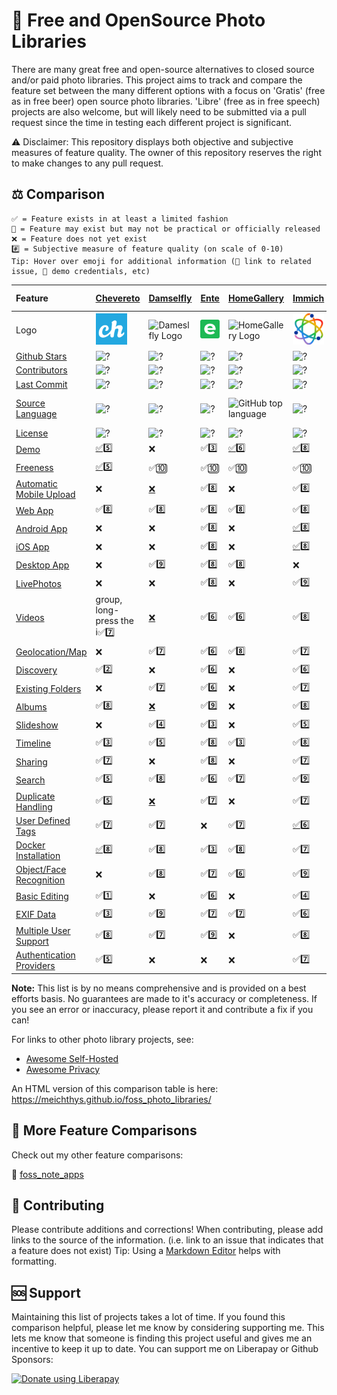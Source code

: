 # 📸 Free and OpenSource Photo Libraries

There are many great free and open-source alternatives to closed source and/or paid photo libraries. This project aims to track and compare the feature set between the many different options with a focus on 'Gratis' (free as in free beer) open source photo libraries. 'Libre' (free as in free speech) projects are also welcome, but will likely need to be submitted via a pull request since the time in testing each different project is significant.

⚠️ Disclaimer: This repository displays both objective and subjective measures of feature quality. The owner of this repository reserves the right to make changes to any pull request.

## ⚖️ Comparison

```text
✅ = Feature exists in at least a limited fashion
🚧 = Feature may exist but may not be practical or officially released
❌ = Feature does not yet exist
#️⃣ = Subjective measure of feature quality (on scale of 0-10)
Tip: Hover over emoji for additional information (🔗 link to related issue, 🔑 demo credentials, etc)
```


| Feature                                                          | [Chevereto](https://github.com/chevereto/chevereto)                                                                                                        | [Damselfly](https://github.com/Webreaper/Damselfly)                                                                                                   | [Ente](https://github.com/ente-io/ente)                                                                                        | [HomeGallery](https://github.com/xemle/home-gallery)                                                                                                         | [Immich](https://github.com/immich-app/immich)                                                                                                                             | [Librephotos](https://github.com/LibrePhotos/librephotos)                                                                                       | [Lychee](https://github.com/LycheeOrg/Lychee)                                                        | [Nextcloud Photos](https://github.com/nextcloud/photos/)                                                                                                               | [Nextcloud Memories](https://github.com/pulsejet/memories)                                                                                                              | [Photonix](https://github.com/photonixapp/photonix)                                                                                       | [Photofield](https://github.com/SmilyOrg/photofield)                                                                                                    | [PiGallery2](https://github.com/bpatrik/pigallery2)                                                                                      | [Photoprism](https://github.com/photoprism/photoprism)                                                                                                  | [Photoview](https://github.com/photoview/photoview)                                                                                       | [Piwigo](https://github.com/Piwigo/Piwigo)                                                                                                                                               | [Snapcrescent](https://github.com/snapcrescent/snapcrescent)                                                                                                                                          |
| :--------------------------------------------------------------- | ---------------------------------------------------------------------------------------------------------------------------------------------------------- | :---------------------------------------------------------------------------------------------------------------------------------------------------- | ------------------------------------------------------------------------------------------------------------------------------ | ------------------------------------------------------------------------------------------------------------------------------------------------------------ | -------------------------------------------------------------------------------------------------------------------------------------------------------------------------- | ----------------------------------------------------------------------------------------------------------------------------------------------- | ---------------------------------------------------------------------------------------------------- | ---------------------------------------------------------------------------------------------------------------------------------------------------------------------- | ----------------------------------------------------------------------------------------------------------------------------------------------------------------------- | ----------------------------------------------------------------------------------------------------------------------------------------- | ------------------------------------------------------------------------------------------------------------------------------------------------------- | ---------------------------------------------------------------------------------------------------------------------------------------- | ------------------------------------------------------------------------------------------------------------------------------------------------------- | ----------------------------------------------------------------------------------------------------------------------------------------- | ---------------------------------------------------------------------------------------------------------------------------------------------------------------------------------------- | ----------------------------------------------------------------------------------------------------------------------------------------------------------------------------------------------------- |
| Logo                                                             | <img src="https://raw.githubusercontent.com/chevereto/chevereto/4.2/content/images/system/default/favicon.png" style="width: 50px"  alt="Chevreto  Logo"/> | <img src="https://raw.githubusercontent.com/Webreaper/Damselfly/master/docs/cropped-Damselfly-Logo.webp" style="width: 50px"  alt="Dameslfly  Logo"/> | <img src="https://raw.githubusercontent.com/ente-io/ente/main/docs/docs/public/logo.png" style="width: 50px" alt="Ente Logo"/> | <img src="https://raw.githubusercontent.com/xemle/home-gallery/master/packages/webapp/src/public/logo512.png" style="width: 50px"  alt="HomeGallery  Logo"/> | <img src="https://raw.githubusercontent.com/immich-app/immich/main/mobile/android/app/src/main/res/mipmap-xxhdpi/ic_launcher.png" style="width: 50px"  alt="Immich Logo"/> | <img src="https://raw.githubusercontent.com/LibrePhotos/librephotos/dev/screenshots/lp-white.png" style="width: 50px"  alt="Librephotos Logo"/> | <img src="https://avatars.githubusercontent.com/u/37916028" style="width: 50px"  alt="Lychee Logo"/> | <img src="https://raw.githubusercontent.com/nextcloud/android/master/app/src/main/res/mipmap-xxhdpi/ic_launcher.png" style="width: 50px"  alt="NextcloudPhotos Logo"/> | <img src="https://raw.githubusercontent.com/pulsejet/memories/master/android/app/src/main/res/mipmap-xxhdpi/ic_launcher.png" style="width: 50px"  alt="Memories Logo"/> | <img src="https://raw.githubusercontent.com/photonixapp/photonix/master/ui/public/favicon.png" style="width: 50px"  alt="Photonix Logo"/> | <img src="https://raw.githubusercontent.com/SmilyOrg/photofield/main/ui/public/android-chrome-512x512.png" style="width: 50px"  alt="Photofield Logo"/> | <img src="https://raw.githubusercontent.com/bpatrik/pigallery2/master/docs/assets/icon.png" style="width: 50px"  alt="PiGallery2 Logo"/> | <img src="https://raw.githubusercontent.com/photoprism/photoprism/develop/assets/static/icons/app/512.png" style="width: 50px"  alt="Photoprism Logo"/> | <img src="https://raw.githubusercontent.com/photoview/photoview/master/ui/public/logo512.png" style="width: 50px"  alt="Photoview Logo"/> | <img src="https://raw.githubusercontent.com/Piwigo/Piwigo/d69bc8b88434cf065b63bac87a4adcc8143ddb21/themes/default/icon/piwigo.org-icon%201.svg" style="width: 50px"  alt="Piwigo Logo"/> | <img src="https://raw.githubusercontent.com/snapcrescent/snapcrescent/main/snapcrescent_mobile/android/app/src/main/res/mipmap-xxhdpi/ic_launcher.png" style="width: 50px"  alt="Snapcrescent Logo"/> |
| [Github Stars](features.md#github-stars)                         | ![?](https://img.shields.io/github/stars/chevereto/chevereto?label=%20)                                                                                    | ![?](https://img.shields.io/github/stars/Webreaper/Damselfly?label=%20)                                                                               | ![?](https://img.shields.io/github/stars/ente-io/ente?label=%20)                                                               | ![?](https://img.shields.io/github/stars/xemle/home-gallery?label=%20)                                                                                       | ![?](https://img.shields.io/github/stars/immich-app/immich?label=%20)                                                                                                      | ![?](https://img.shields.io/github/stars/LibrePhotos/librephotos?label=%20)                                                                     | ![?](https://img.shields.io/github/stars/LycheeOrg/Lychee?label=%20)                                 | ![?](https://img.shields.io/github/stars/nextcloud/photos?label=%20)                                                                                                   | ![?](https://img.shields.io/github/stars/pulsejet/memories?label=%20)                                                                                                   | ![?](https://img.shields.io/github/stars/photonixapp/photonix?label=%20)                                                                  | ![?](https://img.shields.io/github/stars/smilyorg/photofield?label=%20)                                                                                 | ![?](https://img.shields.io/github/stars/bpatrik/pigallery2?label=%20)                                                                   | ![?](https://img.shields.io/github/stars/photoprism/photoprism?label=%20)                                                                               | ![?](https://img.shields.io/github/stars/photoview/photoview?label=%20)                                                                   | ![?](https://img.shields.io/github/stars/Piwigo/Piwigo?label=%20)                                                                                                                        | ![?](https://img.shields.io/github/stars/snapcrescent/snapcrescent?label=%20)                                                                                                                         |
| [Contributors](features.md#contributors)                         | ![?](https://img.shields.io/github/contributors/chevereto/chevereto?label=%20)                                                                             | ![?](https://img.shields.io/github/contributors/webreaper/damselfly?label=%20)                                                                        | ![?](https://img.shields.io/github/contributors/ente-io/ente?label=%20)                                                        | ![?](https://img.shields.io/github/contributors/xemle/home-gallery?label=%20)                                                                                | ![?](https://img.shields.io/github/contributors/immich-app/immich?label=%20)                                                                                               | ![?](https://img.shields.io/github/contributors/librephotos/librephotos?label=%20)                                                              | ![?](https://img.shields.io/github/contributors/lycheeorg/lychee?label=%20)                          | ![?](https://img.shields.io/github/contributors/nextcloud/photos?label=%20)                                                                                            | ![?](https://img.shields.io/github/contributors/pulsejet/memories?label=%20)                                                                                            | ![?](https://img.shields.io/github/contributors/photonixapp/photonix?label=%20)                                                           | ![?](https://img.shields.io/github/contributors/smilyorg/photofield?label=%20)                                                                          | ![?](https://img.shields.io/github/contributors/bpatrik/pigallery2?label=%20)                                                            | ![?](https://img.shields.io/github/contributors/photoprism/photoprism?label=%20)                                                                        | ![?](https://img.shields.io/github/contributors/photoview/photoview?label=%20)                                                            | ![?](https://img.shields.io/github/contributors/Piwigo/Piwigo?label=%20)                                                                                                                 | ![?](https://img.shields.io/github/contributors/snapcrescent/snapcrescent?label=%20)                                                                                                                  |
| [Last Commit](features.md#last-commit)                           | ![?](https://img.shields.io/github/last-commit/chevereto/chevereto/4.2?label=%20)                                                                          | ![?](https://img.shields.io/github/last-commit/webreaper/damselfly/master?label=%20)                                                                  | ![?](https://img.shields.io/github/last-commit/ente-io/ente/main?label=%20)                                                    | ![?](https://img.shields.io/github/last-commit/xemle/home-gallery/master?label=%20)                                                                          | ![?](https://img.shields.io/github/last-commit/immich-app/immich/main?label=%20)                                                                                           | ![?](https://img.shields.io/github/last-commit/librephotos/librephotos/dev?label=%20)                                                           | ![?](https://img.shields.io/github/last-commit/lycheeorg/lychee/master?label=%20)                    | ![?](https://img.shields.io/github/last-commit/nextcloud/photos/master?label=%20)                                                                                      | ![?](https://img.shields.io/github/last-commit/pulsejet/memories/master?label=%20)                                                                                      | ![?](https://img.shields.io/github/last-commit/photonixapp/photonix/master?label=%20)                                                     | ![?](https://img.shields.io/github/last-commit/smilyorg/photofield/main?label=%20)                                                                      | ![?](https://img.shields.io/github/last-commit/bpatrik/pigallery2/master?label=%20)                                                      | ![?](https://img.shields.io/github/last-commit/photoprism/photoprism/develop?label=%20)                                                                 | ![?](https://img.shields.io/github/last-commit/photoview/photoview/master?label=%20)                                                      | ![?](https://img.shields.io/github/last-commit/Piwigo/Piwigo/master?label=%20)                                                                                                           | ![?](https://img.shields.io/github/last-commit/snapcrescent/snapcrescent/main?label=%20)                                                                                                              |
| [Source Language](features.md#source-language)                   | ![?](https://img.shields.io/github/languages/top/chevereto/chevereto)                                                                                      | ![?](https://img.shields.io/github/languages/top/Webreaper/Damselfly)                                                                                 | ![?](https://img.shields.io/github/languages/top/ente-io/ente)                                                                 | ![GitHub top language](https://img.shields.io/github/languages/top/xemle/home-gallery)                                                                       | ![?](https://img.shields.io/github/languages/top/immich-app/immich)                                                                                                        | ![GitHub top language](https://img.shields.io/github/languages/top/librephotos/librephotos)                                                     | ![GitHub top language](https://img.shields.io/github/languages/top/lycheeorg/lychee)                 | ![GitHub top language](https://img.shields.io/github/languages/top/nextcloud/photos)                                                                                   | ![GitHub top language](https://img.shields.io/github/languages/top/pulsejet/memories)                                                                                   | ![GitHub top language](https://img.shields.io/github/languages/top/photonixapp/photonix)                                                  | ![GitHub top language](https://img.shields.io/github/languages/top/smilyorg/photofield)                                                                 | ![GitHub top language](https://img.shields.io/github/languages/top/bpatrik/pigallery2)                                                   | ![GitHub top language](https://img.shields.io/github/languages/top/photoprism/photoprism)                                                               | ![GitHub top language](https://img.shields.io/github/languages/top/photoview/photoview)                                                   | ![GitHub top language](https://img.shields.io/github/languages/top/piwigo/piwigo)                                                                                                        | ![GitHub top language](https://img.shields.io/github/languages/top/snapcrescent/snapcrescent)                                                                                                         |
| [License](features.md#license)                                   | ![?](https://img.shields.io/github/license/chevereto/chevereto?label=%20)                                                                                  | ![?](https://img.shields.io/github/license/Webreaper/Damselfly?label=%20)                                                                             | ![?](https://img.shields.io/github/license/ente-io/ente?label=%20)                                                             | ![?](https://img.shields.io/github/license/xemle/home-gallery?label=%20)                                                                                     | ![?](https://img.shields.io/github/license/immich-app/immich?label=%20)                                                                                                    | ![?](https://img.shields.io/github/license/LibrePhotos/librephotos?label=%20)                                                                   | ![?](https://img.shields.io/github/license/LycheeOrg/Lychee?label=%20)                               | ![?](https://img.shields.io/github/license/nextcloud/photos?label=%20)                                                                                                 | ![?](https://img.shields.io/github/license/pulsejet/memories?label=%20)                                                                                                 | ![?](https://img.shields.io/github/license/photonixapp/photonix?label=%20)                                                                | ![?](https://img.shields.io/github/license/smilyorg/photofield?label=%20)                                                                               | ![?](https://img.shields.io/github/license/bpatrik/pigallery2?label=%20)                                                                 | ![?](https://img.shields.io/static/v1?label=%20&message=GPL-3.0&color=orange)                                                                           | ![?](https://img.shields.io/github/license/photoview/photoview?label=%20)                                                                 | ![?](https://img.shields.io/github/license/Piwigo/Piwigo?label=%20)                                                                                                                      | ![?](https://img.shields.io/github/license/snapcrescent/snapcrescent?label=%20)                                                                                                                       |
| [Demo](features.md#demo)                                         | [✅5️⃣](https://demo.chevereto.com/)                                                                                                                          | ❌                                                                                                                                                     | ✅3️⃣                                                                                                                             | [✅](https://demo.home-gallery.org/https://demo.photoprism.app/library/brow)6️⃣                                                                                 | [✅](https://demo.immich.app/)8️⃣                                                                                                                                             | [✅](https://demo2.librephotos.com/ "User:demo Pass:demo1234")5️⃣                                                                                  | [✅](https://lychee-demo.fly.dev/landing "User:admin Pass:admin")9️⃣                                    | [✅](https://nextcloud.com/instant-trial/)4️⃣                                                                                                                             | [✅](https://demo.memories.gallery/apps/memories/)8️⃣                                                                                                                      | [✅](https://demo.photonix.org/login)8️⃣                                                                                                     | [✅](https://demo.photofield.dev/)6️⃣                                                                                                                      | [✅](https://pigallery2.onrender.com/)8️⃣                                                                                                   | [✅](https://demo.photoprism.app/library/browse)9️⃣                                                                                                        | [✅](https://photos.qpqp.dk/ "User:demo Pass:demo")9️⃣                                                                                       | [✅](https://piwigo.org/demo)9️⃣                                                                                                                                                            | [✅](https://demo.snapcrescent.app)9️⃣                                                                                                                                                                   |
| [Freeness](features.md#freeness)                                 | [✅5️⃣](https://rodolfoberrios.com/2022/12/01/chevereto-goes-free/)                                                                                           | ✅🔟                                                                                                                                                    | ✅🔟                                                                                                                             | ✅🔟                                                                                                                                                           | ✅🔟                                                                                                                                                                         | ✅🔟                                                                                                                                              | ✅🔟                                                                                                   | ✅🔟                                                                                                                                                                     | ✅🔟                                                                                                                                                                      | ✅🔟                                                                                                                                        | ✅🔟                                                                                                                                                      | ✅🔟                                                                                                                                       | [🚧](https://photoprism.app/get)7️⃣                                                                                                                        | ✅🔟                                                                                                                                        | ✅🔟                                                                                                                                                                                       | ✅🔟                                                                                                                                                                                                    |
| [Automatic Mobile Upload](features.md#automatic-mobile-upload)   | ❌                                                                                                                                                          | [❌](https://github.com/Webreaper/Damselfly/issues/40)                                                                                                 | ✅8️⃣                                                                                                                             | ❌                                                                                                                                                            | ✅8️⃣                                                                                                                                                                         | ❌                                                                                                                                               | ✅5️⃣                                                                                                   | ✅7️⃣                                                                                                                                                                     | ✅7️⃣                                                                                                                                                                      | ❌                                                                                                                                         | ❌                                                                                                                                                       | ❌                                                                                                                                        | ✅6️⃣                                                                                                                                                      | [❌](https://github.com/photoview/photoview/issues/129)                                                                                    | ✅7️⃣                                                                                                                                                                                       | ✅7️⃣                                                                                                                                                                                                    |
| [Web App](features.md#web-app)                                   | ✅8️⃣                                                                                                                                                         | ✅8️⃣                                                                                                                                                    | ✅8️⃣                                                                                                                             | ✅8️⃣                                                                                                                                                           | ✅8️⃣                                                                                                                                                                         | ✅8️⃣                                                                                                                                              | ✅8️⃣                                                                                                   | ✅7️⃣                                                                                                                                                                     | ✅9️⃣                                                                                                                                                                      | ✅7️⃣                                                                                                                                        | ✅9️⃣                                                                                                                                                      | ✅7️⃣                                                                                                                                       | ✅7️⃣                                                                                                                                                      | ✅8️⃣                                                                                                                                        | ✅8️⃣                                                                                                                                                                                       | ✅7️⃣                                                                                                                                                                                                    |
| [Android App](features.md#android-app)                           | ❌                                                                                                                                                          | ❌                                                                                                                                                     | ✅8️⃣                                                                                                                             | ❌                                                                                                                                                            | [✅](https://github.com/immich-app/immich#step-4-run-mobile-app)8️⃣                                                                                                           | ✅[7️⃣](https://github.com/savvasdalkitsis/uhuruphotos-android)                                                                                    | [❌](https://github.com/LycheeOrg/Lychee/issues/1013)                                                 | [✅](https://github.com/nextcloud/android)3️⃣                                                                                                                             | [✅](https://github.com/pulsejet/memories/issues/180)7️⃣                                                                                                                   | ✅[4️⃣](https://github.com/photonixapp/photonix-mobile)                                                                                      | ❌                                                                                                                                                       | ❌                                                                                                                                        | [🚧](https://docs.photoprism.app/user-guide/pwa/)4️⃣                                                                                                       | [🚧](https://github.com/photoview/photoview/issues/701)3️⃣                                                                                   | [✅](https://www.piwigo.org/mobile-applications)7️⃣                                                                                                                                         | [✅](https://github.com/snapcrescent/snapcrescent/releases)7️⃣                                                                                                                                           |
| [iOS App](features.md#ios-app)                                   | ❌                                                                                                                                                          | ❌                                                                                                                                                     | ✅8️⃣                                                                                                                             | ❌                                                                                                                                                            | [✅](https://github.com/immich-app/immich#step-4-run-mobile-app)8️⃣                                                                                                           | [🚧](https://github.com/LibrePhotos/librephotos-mobile)3️⃣                                                                                         | [❌](https://github.com/LycheeOrg/Lychee/issues/1013)                                                 | [🚧](https://github.com/nextcloud/ios/ "Nextcloud Files App")3️⃣                                                                                                          | [🚧](https://github.com/nextcloud/ios/ "Nextcloud Files App")3️⃣                                                                                                           | ✅[4️⃣](https://github.com/photonixapp/photonix-mobile)                                                                                      | ❌                                                                                                                                                       | ❌                                                                                                                                        | [🚧](https://docs.photoprism.app/user-guide/pwa/)4️⃣                                                                                                       | [✅](https://apps.apple.com/dk/app/photoview-media-gallery/id1578380271)6️⃣                                                                  | [✅](https://www.piwigo.org/mobile-applications)7️⃣                                                                                                                                         | ❌                                                                                                                                                                                                     |
| [Desktop App](features.md#desktop-app)                           | ❌                                                                                                                                                          | ✅9️⃣                                                                                                                                                    | ✅8️⃣                                                                                                                             | ✅8️⃣                                                                                                                                                           | ❌                                                                                                                                                                          | ❌                                                                                                                                               | ❌                                                                                                    | [🚧](https://github.com/nextcloud/desktop/ "File sync only")2️⃣                                                                                                           | [🚧](https://github.com/nextcloud/desktop/ "File sync only")2️⃣                                                                                                            | [❌](https://github.com/photonixapp/photonix/issues/61)                                                                                    | ❌                                                                                                                                                       | ❌                                                                                                                                        | ❌                                                                                                                                                       | ❌                                                                                                                                         | ❌                                                                                                                                                                                        | ❌                                                                                                                                                                                                     |
| [LivePhotos](features.md#livephotos)                             | ❌                                                                                                                                                          | ❌                                                                                                                                                     | ✅8️⃣                                                                                                                             | ❌                                                                                                                                                            | ✅9️⃣                                                                                                                                                                         | [❌](https://github.com/LibrePhotos/librephotos/issues/287)                                                                                      | ✅[6️⃣](https://github.com/LycheeOrg/Lychee/issues/1283)                                                | [✅️3️⃣](https://github.com/nextcloud/photos/issues/344)                                                                                                                   | ✅8️⃣                                                                                                                                                                      | [❌](https://github.com/photonixapp/photonix/issues/250)                                                                                   | [❌](https://github.com/SmilyOrg/photofield/issues/52)                                                                                                   | ❌                                                                                                                                        | ✅7️⃣                                                                                                                                                      | [❌](https://github.com/photoview/photoview/issues/273)                                                                                    | [❌](https://github.com/Piwigo/Piwigo/issues/1677)                                                                                                                                        | ❌                                                                                                                                                                                                     |
| [Videos](features.md#videos)                                     | group, long-press the i✅7️⃣                                                                                                                                  | [❌](https://github.com/Webreaper/Damselfly/issues/82)                                                                                                 | ✅6️⃣                                                                                                                             | ✅6️⃣                                                                                                                                                           | ✅8️⃣                                                                                                                                                                         | ✅8️⃣                                                                                                                                              | ✅6️⃣                                                                                                   | ✅5️⃣                                                                                                                                                                     | ✅7️⃣                                                                                                                                                                      | [❌](https://github.com/photonixapp/photonix/issues/295)                                                                                   | ✅6️⃣                                                                                                                                                      | ✅8️⃣                                                                                                                                       | ✅7️⃣                                                                                                                                                      | ✅7️⃣                                                                                                                                        | ✅4️⃣                                                                                                                                                                                       | ✅7️⃣                                                                                                                                                                                                    |
| [Geolocation/Map](features.md#geolocation/map)                   | ❌                                                                                                                                                          | ✅7️⃣                                                                                                                                                    | ✅6️⃣                                                                                                                             | ✅8️⃣                                                                                                                                                           | ✅7️⃣                                                                                                                                                                         | ✅8️⃣                                                                                                                                              | [✅5️⃣](https://github.com/LycheeOrg/Lychee/issues/1051)                                                | ✅6️⃣                                                                                                                                                                     | ✅9️⃣                                                                                                                                                                      | ✅9️⃣                                                                                                                                        | ✅8️⃣                                                                                                                                                      | ✅8️⃣                                                                                                                                       | ✅6️⃣                                                                                                                                                      | ✅8️⃣                                                                                                                                        | ✅7️⃣                                                                                                                                                                                       | ❌                                                                                                                                                                                                     |
| [Discovery](features.md#discovery)                               | ✅2️⃣                                                                                                                                                         | ❌                                                                                                                                                     | ✅6️⃣                                                                                                                             | ❌                                                                                                                                                            | ✅6️⃣                                                                                                                                                                         | ✅7️⃣                                                                                                                                              | ✅6️⃣                                                                                                   | ✅6️⃣                                                                                                                                                                     | ✅7️⃣                                                                                                                                                                      | ❌                                                                                                                                         | ❌                                                                                                                                                       | ❌                                                                                                                                        | ✅6️⃣                                                                                                                                                      | ❌                                                                                                                                         | ✅1️⃣                                                                                                                                                                                       | ❌                                                                                                                                                                                                     |
| [Existing Folders](features.md#existing-folders)                 | ❌                                                                                                                                                          | ✅7️⃣                                                                                                                                                    | ✅6️⃣                                                                                                                             | ❌                                                                                                                                                            | ✅[7️⃣](https://immich.app/docs/features/libraries#external-libraries)                                                                                                        | ✅4️⃣                                                                                                                                              | [❌](https://github.com/LycheeOrg/Lychee/issues/1096)                                                 | ✅7️⃣                                                                                                                                                                     | ✅9️⃣                                                                                                                                                                      | [❌](https://github.com/photonixapp/photonix/issues/411)                                                                                   | ✅[4️⃣](https://github.com/SmilyOrg/photofield/issues/45)                                                                                                  | ✅5️⃣                                                                                                                                       | ✅9️⃣                                                                                                                                                      | ✅5️⃣                                                                                                                                        | [✅](https://github.com/Piwigo/Piwigo/issues/960)7️⃣                                                                                                                                        | ❌                                                                                                                                                                                                     |
| [Albums](features.md#albums)                                     | ✅8️⃣                                                                                                                                                         | [❌](https://github.com/Webreaper/Damselfly/issues/238)                                                                                                | ✅9️⃣                                                                                                                             | ❌                                                                                                                                                            | ✅8️⃣                                                                                                                                                                         | ✅9️⃣                                                                                                                                              | ✅8️⃣                                                                                                   | ✅4️⃣                                                                                                                                                                     | ✅8️⃣                                                                                                                                                                      | ✅5️⃣                                                                                                                                        | ❌                                                                                                                                                       | ✅6️⃣                                                                                                                                       | ✅8️⃣                                                                                                                                                      | ✅6️⃣                                                                                                                                        | ✅8️⃣                                                                                                                                                                                       | ✅5️⃣                                                                                                                                                                                                    |
| [Slideshow](features.md#slideshow)                               | ❌                                                                                                                                                          | ✅4️⃣                                                                                                                                                    | ✅3️⃣                                                                                                                             | ❌                                                                                                                                                            | ✅5️⃣                                                                                                                                                                         | ❌                                                                                                                                               | [✅4️⃣](https://github.com/LycheeOrg/Lychee/pull/1819)                                                  | ✅5️⃣                                                                                                                                                                     | ✅5️⃣                                                                                                                                                                      | [❌](https://github.com/photonixapp/photonix/issues/427)                                                                                   | ✅6️⃣                                                                                                                                                      | ✅7️⃣                                                                                                                                       | ✅6️⃣                                                                                                                                                      | [❌](https://github.com/photoview/photoview/issues/51)                                                                                     | ✅5️⃣                                                                                                                                                                                       | ❌                                                                                                                                                                                                     |
| [Timeline](features.md#timeline)                                 | ✅3️⃣                                                                                                                                                         | ✅5️⃣                                                                                                                                                    | ✅8️⃣                                                                                                                             | ✅3️⃣                                                                                                                                                           | ✅8️⃣                                                                                                                                                                         | ✅9️⃣                                                                                                                                              | ✅4️⃣                                                                                                   | ✅4️⃣                                                                                                                                                                     | ✅9️⃣                                                                                                                                                                      | ✅5️⃣                                                                                                                                        | ✅6️⃣                                                                                                                                                      | ✅5️⃣                                                                                                                                       | ✅5️⃣                                                                                                                                                      | ✅9️⃣                                                                                                                                        | ✅3️⃣                                                                                                                                                                                       | ✅5️⃣                                                                                                                                                                                                    |
| [Sharing](features.md#sharing)                                   | ✅7️⃣                                                                                                                                                         | ❌                                                                                                                                                     | ✅8️⃣                                                                                                                             | ❌                                                                                                                                                            | ✅7️⃣                                                                                                                                                                         | ✅9️⃣                                                                                                                                              | ✅9️⃣                                                                                                   | ✅8️⃣                                                                                                                                                                     | ✅9️⃣                                                                                                                                                                      | ❌                                                                                                                                         | ❌                                                                                                                                                       | ✅7️⃣                                                                                                                                       | ✅7️⃣                                                                                                                                                      | ✅8️⃣                                                                                                                                        | ✅5️⃣                                                                                                                                                                                       | ✅5️⃣                                                                                                                                                                                                    |
| [Search](features.md#search)                                     | ✅5️⃣                                                                                                                                                         | ✅8️⃣                                                                                                                                                    | ✅6️⃣                                                                                                                             | ✅7️⃣                                                                                                                                                           | ✅9️⃣                                                                                                                                                                         | ✅8️⃣                                                                                                                                              | ✅5️⃣                                                                                                   | ✅4️⃣                                                                                                                                                                     | ✅4️⃣                                                                                                                                                                      | ✅8️⃣                                                                                                                                        | ✅9️⃣                                                                                                                                                      | ✅7️⃣                                                                                                                                       | ✅8️⃣                                                                                                                                                      | ✅5️⃣                                                                                                                                        | ✅7️⃣                                                                                                                                                                                       | ❌                                                                                                                                                                                                     |
| [Duplicate Handling](features.md#duplicate-handling)             | ✅5️⃣                                                                                                                                                         | [❌](https://github.com/Webreaper/Damselfly/issues/97)                                                                                                 | ✅7️⃣                                                                                                                             | ❌                                                                                                                                                            | ✅7️⃣                                                                                                                                                                         | [❌](https://github.com/LibrePhotos/librephotos/issues/753)                                                                                      | [✅7️⃣](https://github.com/LycheeOrg/Lychee/issues/1762)                                                | ✅[6️⃣](https://apps.nextcloud.com/apps/mediadc)                                                                                                                          | ✅[6️⃣](https://apps.nextcloud.com/apps/mediadc)                                                                                                                           | [❌](https://github.com/photonixapp/photonix/issues/422)                                                                                   | ❌                                                                                                                                                       | ✅5️⃣                                                                                                                                       | ✅[6️⃣](https://docs.photoprism.app/user-guide/library/duplicates/)                                                                                        | [❌](https://github.com/photoview/photoview/issues/801)                                                                                    | ✅6️⃣                                                                                                                                                                                       | ✅7️⃣                                                                                                                                                                                                    |
| [User Defined Tags](features.md#photo-tagging)                   | ✅7️⃣                                                                                                                                                         | ✅7️⃣                                                                                                                                                    | ❌                                                                                                                              | ✅7️⃣                                                                                                                                                           | [✅️](https://github.com/immich-app/immich/releases/tag/v1.113.0)6️⃣                                                                                                           | [❌](https://github.com/LibrePhotos/librephotos/issues/525)                                                                                      | ✅5️⃣                                                                                                   | ✅️3️⃣                                                                                                                                                                     | [✅️](https://github.com/pulsejet/memories/issues/487)6️⃣                                                                                                                   | ✅6️⃣                                                                                                                                        | ✅6️⃣                                                                                                                                                      | ❌                                                                                                                                        | ✅5️⃣                                                                                                                                                      | ❌                                                                                                                                         | ✅7️⃣                                                                                                                                                                                       | ❌                                                                                                                                                                                                     |
| [Docker Installation](features.md#docker-installation)           | [✅8️⃣](https://github.com/chevereto/docker#pure-docker)                                                                                                      | ✅8️⃣                                                                                                                                                    | ✅3️⃣                                                                                                                             | ✅8️⃣                                                                                                                                                           | ✅7️⃣                                                                                                                                                                         | ✅7️⃣                                                                                                                                              | ✅7️⃣                                                                                                   | [✅](https://github.com/nextcloud/all-in-one#nextcloud-all-in-one)6️⃣                                                                                                     | [✅](https://github.com/nextcloud/all-in-one#nextcloud-all-in-one)6️⃣                                                                                                      | ✅8️⃣                                                                                                                                        | ✅7️⃣                                                                                                                                                      | ✅7️⃣                                                                                                                                       | ✅6️⃣                                                                                                                                                      | ✅8️⃣                                                                                                                                        | [✅](https://hub.docker.com/r/linuxserver/piwigo)7️⃣                                                                                                                                        | ✅8️⃣                                                                                                                                                                                                    |
| [Object/Face Recognition](features.md#object/face-recognition)   | ❌                                                                                                                                                          | ✅8️⃣                                                                                                                                                    | ✅7️⃣                                                                                                                             | ✅6️⃣                                                                                                                                                           | ✅9️⃣                                                                                                                                                                         | ✅8️⃣                                                                                                                                              | [❌](https://github.com/LycheeOrg/Lychee/issues/1266)                                                 | [✅8️⃣](https://github.com/nextcloud/recognize)                                                                                                                           | [✅8️⃣](https://github.com/nextcloud/recognize)                                                                                                                            | ✅8️⃣                                                                                                                                        | ✅7️⃣                                                                                                                                                      | ✅6️⃣                                                                                                                                       | ✅9️⃣                                                                                                                                                      | ✅6️⃣                                                                                                                                        | [✅](https://github.com/Piwigo/Piwigo/issues/1159)5️⃣                                                                                                                                       | ❌                                                                                                                                                                                                     |
| [Basic Editing](features.md#basic-editing)                       | ✅1️⃣                                                                                                                                                         | ❌                                                                                                                                                     | ✅6️⃣                                                                                                                             | ❌                                                                                                                                                            | ✅4️⃣                                                                                                                                                                         | ❌                                                                                                                                               | ❌                                                                                                    | ✅6️⃣                                                                                                                                                                     | ✅6️⃣                                                                                                                                                                      | ❌                                                                                                                                         | ❌                                                                                                                                                       | ❌                                                                                                                                        | ❌                                                                                                                                                       | ❌                                                                                                                                         | ❌                                                                                                                                                                                        | ❌                                                                                                                                                                                                     |
| [EXIF Data](features.md#exif-data)                               | ✅3️⃣                                                                                                                                                         | ✅9️⃣                                                                                                                                                    | ✅7️⃣                                                                                                                             | ✅7️⃣                                                                                                                                                           | ✅6️⃣                                                                                                                                                                         | [❌](https://github.com/LibrePhotos/librephotos/issues/77)                                                                                       | ✅7️⃣                                                                                                   | [❌](https://github.com/nextcloud/photos/issues/226)                                                                                                                    | ✅8️⃣                                                                                                                                                                      | ✅7️⃣                                                                                                                                        | ✅️3️⃣                                                                                                                                                      | ✅7️⃣                                                                                                                                       | ✅9️⃣                                                                                                                                                      | ✅7️⃣                                                                                                                                        | ✅6️⃣                                                                                                                                                                                       | ✅7️⃣                                                                                                                                                                                                    |
| [Multiple User Support](features.md#multiple-user-support)       | ✅8️⃣                                                                                                                                                         | ✅7️⃣                                                                                                                                                    | ✅9️⃣                                                                                                                             | ❌                                                                                                                                                            | ✅8️⃣                                                                                                                                                                         | ✅8️⃣                                                                                                                                              | ✅6️⃣                                                                                                   | ✅9️⃣                                                                                                                                                                     | ✅9️⃣                                                                                                                                                                      | ✅7️⃣                                                                                                                                        | [❌](https://github.com/SmilyOrg/photofield/issues/28)                                                                                                   | ✅7️⃣                                                                                                                                       | [❌](https://github.com/photoprism/photoprism/issues/98)                                                                                                 | ✅6️⃣                                                                                                                                        | ✅8️⃣                                                                                                                                                                                       | ✅5️⃣                                                                                                                                                                                                    |
| [Authentication Providers](features.md#authentication-providers) | ✅5️⃣                                                                                                                                                         | ❌                                                                                                                                                     | ❌                                                                                                                              | ❌                                                                                                                                                            | ✅7️⃣                                                                                                                                                                         | [❌](https://github.com/LibrePhotos/librephotos/issues/616)                                                                                      | ✅7️⃣                                                                                                   | ✅9️⃣                                                                                                                                                                     | ✅9️⃣                                                                                                                                                                      | [❌](https://github.com/photonixapp/photonix/issues/432)                                                                                   | ❌                                                                                                                                                       | [❌](https://github.com/bpatrik/pigallery2/issues/389)                                                                                    | [🚧](https://github.com/photoprism/photoprism/issues/782)                                                                                                | [❌](https://github.com/photoview/photoview/issues/624)                                                                                    | ✅5️⃣                                                                                                                                                                                       | ❌                                                                                                                                                                                                     |

**Note:** This list is by no means comprehensive and is provided on a best efforts basis. No guarantees are made to it's accuracy or completeness. If you see an error or inaccuracy, please report it and contribute a fix if you can!

For links to other photo library projects, see:

- [Awesome Self-Hosted](https://github.com/awesome-selfhosted/awesome-selfhosted#photo-galleries)
- [Awesome Privacy](https://github.com/pluja/awesome-privacy#photo-storage)

An HTML version of this comparison table is here: https://meichthys.github.io/foss_photo_libraries/

## 👋 More Feature Comparisons

Check out my other feature comparisons:

📝 [foss_note_apps](https://github.com/meichthys/foss_note_apps)

## 🤝 Contributing

Please contribute additions and corrections!
When contributing, please add links to the source of the information.
(i.e. link to an issue that indicates that a feature does not exist)
Tip: Using a [Markdown Editor](https://marketplace.visualstudio.com/items?itemName=zaaack.markdown-editor) helps with formatting.

## 🆘 Support

Maintaining this list of projects takes a lot of time. If you found this comparison helpful, please let me know by considering supporting me. This lets me know that someone is finding this project useful and gives me an incentive to keep it up to date.
You can support me on Liberapay or Github Sponsors:

<a href="https://liberapay.com/meichthys/donate"><img alt="Donate using Liberapay" src="https://liberapay.com/assets/widgets/donate.svg"></a>
